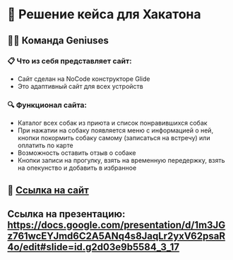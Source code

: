 # 🤖 Решение кейса для Хакатона

## 👨‍💻 Команда Geniuses

### 📋 Что из себя представляет сайт:
- Сайт сделан на NoCode конструкторе Glide
- Это адаптивный сайт для всех устройств

### 🔍 Функционал сайта:
- Каталог всех собак из приюта и список понравившихся собак
- При нажатии на собаку появляется меню с информацией о ней, кнопки покормить собаку самому (записаться на встречу) или оплатить по карте
- Возможность оставить отзыв о собаке
- Кнопки записи на прогулку, взять на временную передержку, взять на опекунство и добавить в избранное

## 🔗 [Ссылка на сайт](https://dobriye-ruki.glide.page/)
## Ссылка на презентацию: https://docs.google.com/presentation/d/1m3JGz761wcEYJmd6C2A5ANq4s8JaqLr2yxV62psaR4o/edit#slide=id.g2d03e9b5584_3_17

